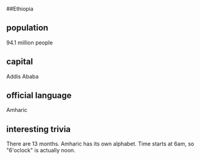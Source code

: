 ##Ethiopia
## population
94.1 million people

## capital
Addis Ababa
 
## official language
Amharic

## interesting trivia
There are 13 months.
Amharic has its own alphabet.
Time starts at 6am, so "6'oclock" is actually noon.



